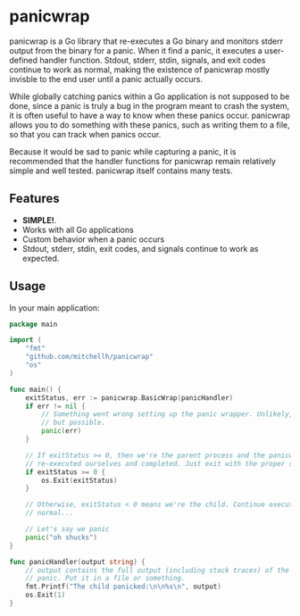 # panicwrap

panicwrap is a Go library that re-executes a Go binary and monitors stderr
output from the binary for a panic. When it find a panic, it executes a
user-defined handler function. Stdout, stderr, stdin, signals, and exit
codes continue to work as normal, making the existence of panicwrap mostly
invisble to the end user until a panic actually occurs.

While globally catching panics within a Go application is not supposed to be
done, since a panic is truly a bug in the program meant to crash the system,
it is often useful to have a way to know when these panics occur. panicwrap
allows you to do something with these panics, such as writing them to a file,
so that you can track when panics occur.

Because it would be sad to panic while capturing a panic, it is recommended
that the handler functions for panicwrap remain relatively simple and well
tested. panicwrap itself contains many tests.

## Features

* **SIMPLE!**.
* Works with all Go applications
* Custom behavior when a panic occurs
* Stdout, stderr, stdin, exit codes, and signals continue to work as
  expected.

## Usage

In your main application:

```go
package main

import (
	"fmt"
	"github.com/mitchellh/panicwrap"
	"os"
)

func main() {
	exitStatus, err := panicwrap.BasicWrap(panicHandler)
	if err != nil {
		// Something went wrong setting up the panic wrapper. Unlikely,
		// but possible.
		panic(err)
	}

	// If exitStatus >= 0, then we're the parent process and the panicwrap
	// re-executed ourselves and completed. Just exit with the proper status.
	if exitStatus >= 0 {
		os.Exit(exitStatus)
	}

	// Otherwise, exitStatus < 0 means we're the child. Continue executing as
	// normal...

	// Let's say we panic
	panic("oh shucks")
}

func panicHandler(output string) {
	// output contains the full output (including stack traces) of the
	// panic. Put it in a file or something.
	fmt.Printf("The child panicked:\n\n%s\n", output)
	os.Exit(1)
}
```
